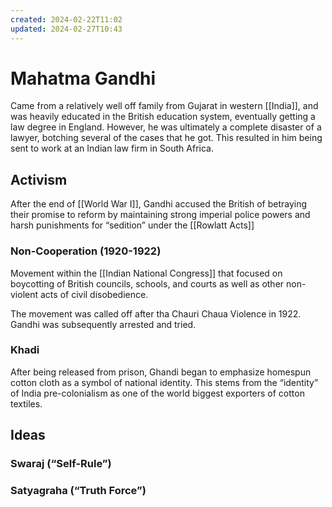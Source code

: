 ```yaml
---
created: 2024-02-22T11:02
updated: 2024-02-27T10:43
---
```


# Mahatma Gandhi

Came from a relatively well off family from Gujarat in western [[India]], and was heavily educated in the British education system, eventually getting a law degree in England. However, he was ultimately a complete disaster of a lawyer, botching several of the cases that he got. This resulted in him being sent to work at an Indian law firm in South Africa. 

## Activism

After the end of [[World War I]], Gandhi accused the British of betraying their promise to reform by maintaining strong imperial police powers and harsh punishments for “sedition” under the [[Rowlatt Acts]]

### Non-Cooperation (1920-1922)

Movement within the [[Indian National Congress]] that focused on boycotting of British councils, schools, and courts as well as other non-violent acts of civil disobedience.

The movement was called off after tha Chauri Chaua Violence in 1922. Gandhi was subsequently arrested and tried.

### Khadi

After being released from prison, Ghandi began to emphasize homespun cotton cloth as a symbol of national identity. This stems from the “identity” of India pre-colonialism as one of the world biggest exporters of cotton textiles.

## Ideas

### Swaraj (“Self-Rule”)

### Satyagraha (“Truth Force”)